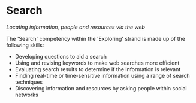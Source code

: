 Search
======
*Locating information, people and resources via the web*

The 'Search' competency within the 'Exploring' strand is made up of the following skills:

- Developing questions to aid a search
- Using and revising keywords to make web searches more efficient
- Evaluating search results to determine if the information is relevant
- Finding real-time or time-sensitive information using a range of search techniques
- Discovering information and resources by asking people within social networks 
